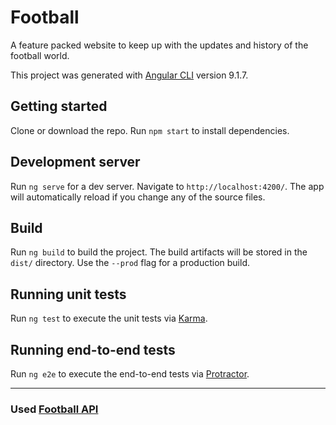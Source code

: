 # Football

A feature packed website to keep up with the updates and history of the football world.

This project was generated with [Angular CLI](https://github.com/angular/angular-cli) version 9.1.7.

## Getting started

Clone or download the repo. Run `npm start` to install dependencies.

## Development server

Run `ng serve` for a dev server. Navigate to `http://localhost:4200/`. The app will automatically reload if you change any of the source files.

## Build

Run `ng build` to build the project. The build artifacts will be stored in the `dist/` directory. Use the `--prod` flag for a production build.

## Running unit tests

Run `ng test` to execute the unit tests via [Karma](https://karma-runner.github.io).

## Running end-to-end tests

Run `ng e2e` to execute the end-to-end tests via [Protractor](http://www.protractortest.org/).


<hr/>

### Used [Football API](https://www.api-football.com/)
